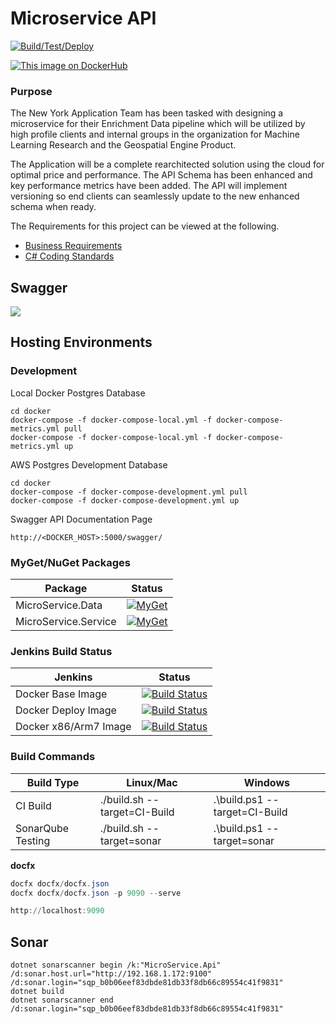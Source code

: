 # Microservice API

[![Build/Test/Deploy](https://github.com/stuartshay/MicroService/actions/workflows/actions.yml/badge.svg)](https://github.com/stuartshay/MicroService/actions/workflows/actions.yml)

[![This image on DockerHub](https://img.shields.io/docker/pulls/stuartshay/microservice-api.svg)](https://hub.docker.com/r/stuartshay/microservice-api/)

### Purpose

The New York Application Team has been tasked with designing a microservice for their Enrichment Data pipeline which will be utilized by high profile clients and internal groups in the organization for Machine Learning Research and the Geospatial Engine Product.

The Application will be a complete rearchitected solution using the cloud for optimal price and performance. The API Schema has been enhanced and key performance metrics have been added. The API will implement versioning so end clients can seamlessly update to the new enhanced schema when ready.

The Requirements for this project can be viewed at the following.

- [Business Requirements](/docfx/articles/requirements.md)
- [C# Coding Standards](/docfx/articles/csharp_coding_standards.md)

## Swagger

![](assets/swagger.png)

## Hosting Environments

### Development

Local Docker Postgres Database

```
cd docker
docker-compose -f docker-compose-local.yml -f docker-compose-metrics.yml pull
docker-compose -f docker-compose-local.yml -f docker-compose-metrics.yml up
```

AWS Postgres Development Database

```
cd docker
docker-compose -f docker-compose-development.yml pull
docker-compose -f docker-compose-development.yml up
```

Swagger API Documentation Page

```
http://<DOCKER_HOST>:5000/swagger/
```

### MyGet/NuGet Packages

| Package              | Status                                                                                                                                                       |
| -------------------- | ------------------------------------------------------------------------------------------------------------------------------------------------------------ |
| MicroService.Data    | [![MyGet](https://img.shields.io/myget/microservice/v/MicroService.Data.svg)](https://www.myget.org/feed/microservice/package/nuget/MicroService.Data)       |
| MicroService.Service | [![MyGet](https://img.shields.io/myget/microservice/v/MicroService.Service.svg)](https://www.myget.org/feed/microservice/package/nuget/MicroService.Service) |

### Jenkins Build Status

| Jenkins               | Status                                                                                                                                                                                          |
| --------------------- | ----------------------------------------------------------------------------------------------------------------------------------------------------------------------------------------------- |
| Docker Base Image     | [![Build Status](https://jenkins.navigatorglass.com/buildStatus/icon?job=MicroService/microservice-api-base)](https://jenkins.navigatorglass.com/job/MicroService/job/microservice-api-base/)   |
| Docker Deploy Image   | [![Build Status](https://jenkins.navigatorglass.com/buildStatus/icon?job=MicroService/microservice-api-build)](https://jenkins.navigatorglass.com/job/MicroService/job/microservice-api-build/) |
| Docker x86/Arm7 Image | [![Build Status](https://jenkins.navigatorglass.com/buildStatus/icon?job=MicroService/microservice-api-multi)](https://jenkins.navigatorglass.com/job/MicroService/job/microservice-api-multi/) |

### Build Commands

| Build Type        | Linux/Mac                    | Windows                       |
| ----------------- | ---------------------------- | ----------------------------- |
| CI Build          | ./build.sh --target=CI-Build | .\build.ps1 --target=CI-Build |
| SonarQube Testing | ./build.sh --target=sonar    | .\build.ps1 --target=sonar    |

**docfx**

```powershell
docfx docfx/docfx.json
docfx docfx/docfx.json -p 9090 --serve

http://localhost:9090
```

## Sonar

```
dotnet sonarscanner begin /k:"MicroService.Api" /d:sonar.host.url="http://192.168.1.172:9100"  /d:sonar.login="sqp_b0b06eef83dbde81db33f8db66c89554c41f9831"
dotnet build
dotnet sonarscanner end /d:sonar.login="sqp_b0b06eef83dbde81db33f8db66c89554c41f9831"
```
